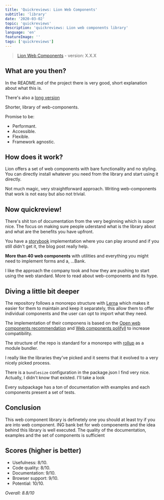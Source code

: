 ```yaml
---
title: 'Quickreviews: Lion Web Components'
subtitle: 'library'
date: '2020-03-02'
topic: 'quickreviews'
description: 'quickreviews: Lion web components library'
language: 'en'
featureImage: ''
tags: ['quickreviews']
---
```


> [Lion Web Components](https://github.com/ing-bank/lion) - version: X.X.X

## What are you then?

In the README.md of the project there is very good, short explanation about what this is.

There's also a [long version](https://medium.com/ing-blog/ing-open-sources-lion-a-library-for-performant-accessible-flexible-web-components-22ad165b1d3d)

Shorter, library of web-components.

Promise to be:

- Performant.
- Accessible.
- Flexible.
- Framework agnostic.

## How does it work?

Lion offers a set of web components with bare functionality and no styling. You can directly install whatever you need from the library and start using it directly.

Not much magic, very straightforward approach. Writing web-components that work is not easy but also not trivial.

## Now quickreview!

There's shit ton of documentation from the very beginning which is super nice. The focus on making sure people uderstand what is the library about and what are the benefits you have upfront.

You have a [storybook](https://lion-web-components.netlify.com/) implementation where you can play around and if you still didn't get it, the blog post really help.

**More than 40 web components** with utilities and everything you might need to implement forms and a, ...Bank.

I like the approach the company took and how they are pushing to start using the web standard. More to read about web-components and its hype.

## Diving a little bit deeper

The repository follows a monorepo structure with [Lerna](https://github.com/lerna/lerna) which makes it easier for them to maintain and keep it separately, this allow them to offer individual components and the user can opt to import what they need.

The implementation of their componens is based on the [Open web components recommendation](https://github.com/open-wc/open-wc) and [Web components polifyll](https://www.webcomponents.org/) to increase compatibility.

The structure of the repo is standard for a monorepo with [rollup](https://rollupjs.org/) as a module bundler.

I really like the libraries they've picked and it seems that it evolved to a very nicely picked process.

There is a `bundlesize` configuration in the package.json I find very nice. Actually, I didn't know that existed. I'll take a look

Every subpackage has a ton of documentation with examples and each components present a set of tests.

## Conclusion

This web component library is definetely one you should at least try if you are into web component. ING bank bet for web compoenents and the idea behind this library is well executed. The quality of the documentation, examples and the set of components is sufficient

## Scores (higher is better)

- Usefulness: 8/10.
- Code quality: 8/10.
- Documentation: 9/10.
- Browser support: 9/10.
- Potential: 10/10.

_Overall: 8.8/10_
